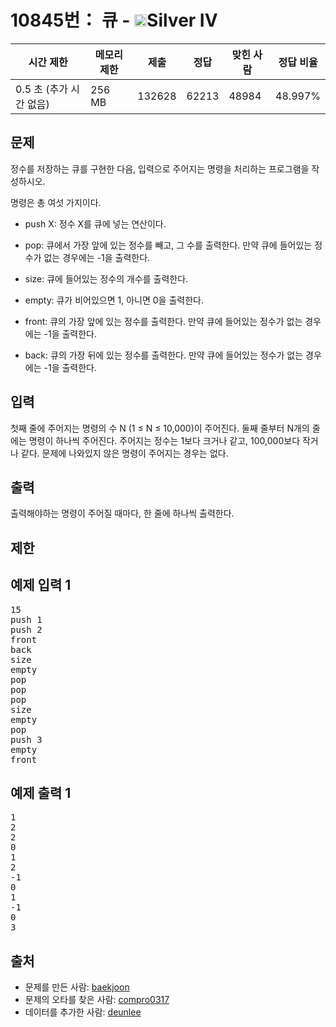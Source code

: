 # 10845번： 큐 - <img src="https://static.solved.ac/tier_small/7.svg" style="height:20px" />Silver IV


| 시간 제한 | 메모리 제한 | 제출 | 정답 | 맞힌 사람 | 정답 비율 |
| --- | --- | --- | --- | --- | --- |
| 0.5 초 (추가 시간 없음) | 256 MB | 132628 | 62213 | 48984 | 48.997% |


## 문제


정수를 저장하는 큐를 구현한 다음, 입력으로 주어지는 명령을 처리하는 프로그램을 작성하시오.

명령은 총 여섯 가지이다.

- push X: 정수 X를 큐에 넣는 연산이다.

- pop: 큐에서 가장 앞에 있는 정수를 빼고, 그 수를 출력한다. 만약 큐에 들어있는 정수가 없는 경우에는 -1을 출력한다.

- size: 큐에 들어있는 정수의 개수를 출력한다.

- empty: 큐가 비어있으면 1, 아니면 0을 출력한다.

- front: 큐의 가장 앞에 있는 정수를 출력한다. 만약 큐에 들어있는 정수가 없는 경우에는 -1을 출력한다.

- back: 큐의 가장 뒤에 있는 정수를 출력한다. 만약 큐에 들어있는 정수가 없는 경우에는 -1을 출력한다.





## 입력


첫째 줄에 주어지는 명령의 수 N (1 ≤ N ≤ 10,000)이 주어진다. 둘째 줄부터 N개의 줄에는 명령이 하나씩 주어진다. 주어지는 정수는 1보다 크거나 같고, 100,000보다 작거나 같다. 문제에 나와있지 않은 명령이 주어지는 경우는 없다.




## 출력


출력해야하는 명령이 주어질 때마다, 한 줄에 하나씩 출력한다.




## 제한




## 예제 입력 1


<pre>15
push 1
push 2
front
back
size
empty
pop
pop
pop
size
empty
pop
push 3
empty
front
</pre>


## 예제 출력 1


<pre>1
2
2
0
1
2
-1
0
1
-1
0
3
</pre>






## 출처


- 문제를 만든 사람: [baekjoon](/user/baekjoon)
- 문제의 오타를 찾은 사람: [compro0317](/user/compro0317)
- 데이터를 추가한 사람: [deunlee](/user/deunlee)




